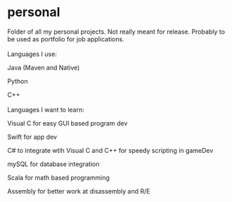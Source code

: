 # personal

Folder of all my personal projects. Not really meant for release. Probably to be used as portfolio for job applications.
<br/>
<br/>
Languages I use:

Java (Maven and Native)

Python

C++
<br/>
<br/>
Languages I want to learn:

Visual C for easy GUI based program dev

Swift for app dev

C# to integrate wtih Visual C and C++ for speedy scripting in gameDev

mySQL for database integration

Scala for math based programming

Assembly for better work at disassembly and R/E 

